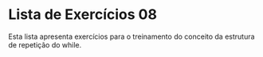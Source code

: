 # Lista de Exercícios 08

Esta lista apresenta exercícios para o treinamento do conceito da estrutura de repetição do while.
